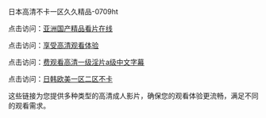 日本高清不卡一区久久精品-0709ht

点击访问：<a href="https://heiliaoow5kzm.pages.dev">亚洲国产精品看片在线</a>

点击访问：<a href="https://heiliao2dmwwy.pages.dev">享受高清观看体验</a>

点击访问：<a href="https://heiliaoll4qsx.pages.dev">费观看高清一级淫片a级中文字幕</a>

点击访问：<a href="https://heiliaowzu4ur.pages.dev">日韩欧美一区二区不卡</a>

这些链接为您提供多种类型的高清成人影片，确保您的观看体验更流畅，满足不同的观看需求。

<span style="display:none;">[Canonical link](https://github.com/thuoc20250709/thuoc20250709 ）</span>
